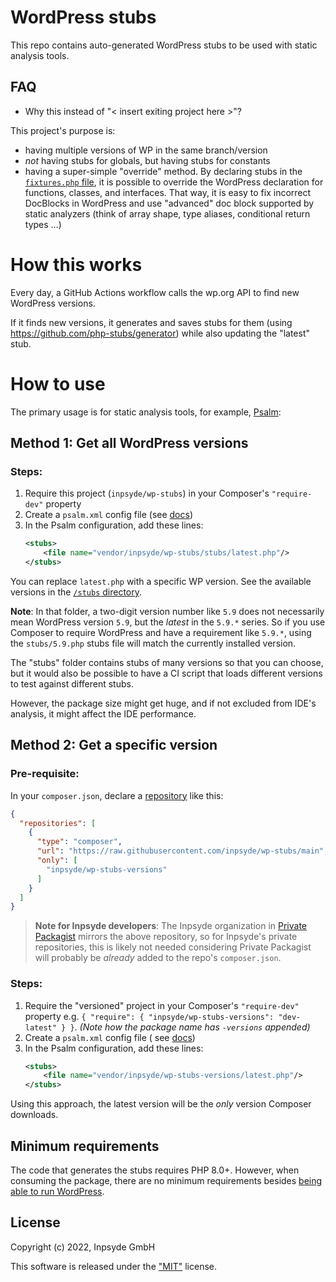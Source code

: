 # WordPress stubs

This repo contains auto-generated WordPress stubs to be used with static analysis tools.

## FAQ

- Why this instead of "< insert exiting project here >"?

This project's purpose is:

- having multiple versions of WP in the same branch/version
- _not_ having stubs for globals, but having stubs for constants
- having a super-simple "override" method. By declaring stubs in
  the [`fixtures.php` file](https://github.com/inpsyde/wp-stubs/blob/main/fixtures.php), it is
  possible to override the WordPress declaration for functions, classes, and interfaces.
  That way, it is easy to fix incorrect DocBlocks in WordPress and use "advanced" doc block
  supported by static analyzers (think of array shape, type aliases, conditional return types …)

# How this works

Every day, a GitHub Actions workflow calls the wp.org API to find new WordPress versions.

If it finds new versions, it generates and saves stubs for them (using
https://github.com/php-stubs/generator) while also updating the "latest" stub.

# How to use

The primary usage is for static analysis tools, for example, [Psalm](https://psalm.dev/):

## Method 1: Get all WordPress versions

### Steps:

1. Require this project (`inpsyde/wp-stubs`) in your Composer's `"require-dev"` property
2. Create a `psalm.xml` config file
   (see [docs](https://psalm.dev/docs/running_psalm/configuration/))
3. In the Psalm configuration, add these lines:
    ```xml
    <stubs>
        <file name="vendor/inpsyde/wp-stubs/stubs/latest.php"/>
    </stubs>
    ```

You can replace `latest.php` with a specific WP version. See the available versions in
the [`/stubs` directory](https://github.com/inpsyde/wp-stubs/tree/main/stubs).

**Note**: In that folder, a two-digit version number like `5.9` does not necessarily mean WordPress
version `5.9`, but the _latest_ in the `5.9.*` series. So if you use Composer to require WordPress
and have a requirement like `5.9.*`, using the `stubs/5.9.php` stubs file will match the currently
installed version.

The "stubs" folder contains stubs of many versions so that you can choose, but it would also be
possible to have a CI script that loads different versions to test against different stubs.

However, the package size might get huge, and if not excluded from IDE's analysis, it might affect
the IDE performance.

## Method 2: Get a specific version

### Pre-requisite:

In your `composer.json`, declare
a [repository](https://getcomposer.org/doc/05-repositories.md#repository) like this:

```json
{
  "repositories": [
    {
      "type": "composer",
      "url": "https://raw.githubusercontent.com/inpsyde/wp-stubs/main",
      "only": [
        "inpsyde/wp-stubs-versions"
      ]
    }
  ]
}
```

> **Note for Inpsyde developers**: The Inpsyde organization
> in [Private Packagist](https://packagist.com/) mirrors the above repository, so for Inpsyde's
> private repositories, this is likely not needed considering Private Packagist will probably
> be _already_ added to the repo's `composer.json`.

### Steps:

1. Require the "versioned" project in your Composer's `"require-dev"` property e.g.
   `{ "require": { "inpsyde/wp-stubs-versions": "dev-latest" } }`.
   _(Note how the package name has  `-versions` appended)_
2. Create a `psalm.xml` config file (
   see [docs](https://psalm.dev/docs/running_psalm/configuration/))
3. In the Psalm configuration, add these lines:
    ```xml
    <stubs>
        <file name="vendor/inpsyde/wp-stubs-versions/latest.php"/>
    </stubs>
    ```

Using this approach, the latest version will be the *only* version Composer downloads.

## Minimum requirements

The code that generates the stubs requires PHP 8.0+. However, when consuming the package, there are
no minimum requirements besides [being able to run WordPress](https://wordpress.org/about/requirements/).

## License

Copyright (c) 2022, Inpsyde GmbH

This software is released under the ["MIT"](LICENSE) license.
